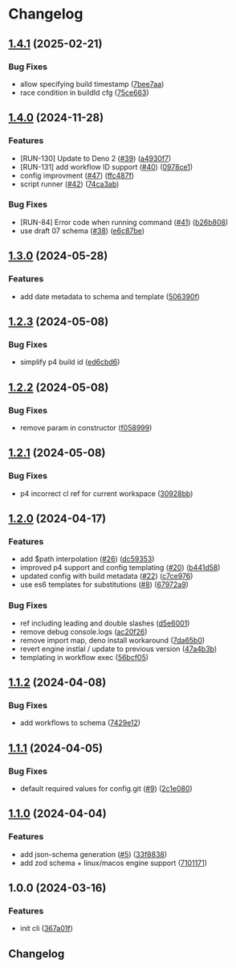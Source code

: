 # Changelog

## [1.4.1](https://github.com/runreal/cli/compare/v1.4.0...v1.4.1) (2025-02-21)


### Bug Fixes

* allow specifying build timestamp ([7bee7aa](https://github.com/runreal/cli/commit/7bee7aae4731888eca809e43b1d5d849d04b71a2))
* race condition in buildId cfg ([75ce663](https://github.com/runreal/cli/commit/75ce663818acb4aec5d2679919426811112b2d0f))

## [1.4.0](https://github.com/runreal/cli/compare/v1.3.0...v1.4.0) (2024-11-28)


### Features

* [RUN-130] Update to Deno 2 ([#39](https://github.com/runreal/cli/issues/39)) ([a4930f7](https://github.com/runreal/cli/commit/a4930f76cdf0effcf2b8441112fc347197bc5631))
* [RUN-131] add workflow ID support ([#40](https://github.com/runreal/cli/issues/40)) ([0978ce1](https://github.com/runreal/cli/commit/0978ce10ef923e58a1a4d5052628dcbc4f289c76))
* config improvment ([#47](https://github.com/runreal/cli/issues/47)) ([ffc487f](https://github.com/runreal/cli/commit/ffc487f05cb2ca48a07b60a19744c400a779bb9b))
* script runner ([#42](https://github.com/runreal/cli/issues/42)) ([74ca3ab](https://github.com/runreal/cli/commit/74ca3ab868dd1af36aafdc381db0a92735aa0a3f))


### Bug Fixes

* [RUN-84] Error code when running command  ([#41](https://github.com/runreal/cli/issues/41)) ([b26b808](https://github.com/runreal/cli/commit/b26b80856c1a0b7db1392794a6327813bba9ae55))
* use draft 07 schema ([#38](https://github.com/runreal/cli/issues/38)) ([e6c87be](https://github.com/runreal/cli/commit/e6c87beb7858fadb4f46036e3cf80238032c74e3))

## [1.3.0](https://github.com/runreal/cli/compare/v1.2.3...v1.3.0) (2024-05-28)


### Features

* add date metadata to schema and template ([506390f](https://github.com/runreal/cli/commit/506390f9e5e7d63db54980b596583867ae8e0348))

## [1.2.3](https://github.com/runreal/cli/compare/v1.2.2...v1.2.3) (2024-05-08)


### Bug Fixes

* simplify p4 build id ([ed6cbd6](https://github.com/runreal/cli/commit/ed6cbd6b3b12e0215ff7a0c390389be24eff0510))

## [1.2.2](https://github.com/runreal/cli/compare/v1.2.1...v1.2.2) (2024-05-08)


### Bug Fixes

* remove param in constructor ([f058999](https://github.com/runreal/cli/commit/f058999ac37d197523dcad877530d6577db8dae3))

## [1.2.1](https://github.com/runreal/cli/compare/v1.2.0...v1.2.1) (2024-05-08)


### Bug Fixes

* p4 incorrect cl ref for current workspace ([30928bb](https://github.com/runreal/cli/commit/30928bbd840a6b457fc2a43ec1850454baccda58))

## [1.2.0](https://github.com/runreal/cli/compare/v1.1.2...v1.2.0) (2024-04-17)


### Features

* add $path interpolation ([#26](https://github.com/runreal/cli/issues/26)) ([dc59353](https://github.com/runreal/cli/commit/dc59353c5f5313c2fb963e359fe072e97ef010b5))
* improved p4 support and config templating ([#20](https://github.com/runreal/cli/issues/20)) ([b441d58](https://github.com/runreal/cli/commit/b441d5893543dc2c9e4b378de8d74d537b6735df))
* updated config with build metadata ([#22](https://github.com/runreal/cli/issues/22)) ([c7ce976](https://github.com/runreal/cli/commit/c7ce976cd15cdb6615bd191f5e1ffb41a6ad6330))
* use es6 templates for substitutions ([#8](https://github.com/runreal/cli/issues/8)) ([67972a9](https://github.com/runreal/cli/commit/67972a9fba47d0d07f36d5b9db7d98c775d086d6))


### Bug Fixes

* ref including leading and double slashes ([d5e6001](https://github.com/runreal/cli/commit/d5e6001bf9a2856603dce481ae52def3aa79f410))
* remove debug console.logs ([ac20f26](https://github.com/runreal/cli/commit/ac20f26b8c901bf5d9ec9935ee50622ecb3e0818))
* remove import map, deno install workaround ([7da65b0](https://github.com/runreal/cli/commit/7da65b09c271134bc8700cc6a97accccbe41be1e))
* revert engine instlal / update to previous version ([47a4b3b](https://github.com/runreal/cli/commit/47a4b3bda02cf25a62f65182b305c5276c2c3a39))
* templating in workflow exec ([56bcf05](https://github.com/runreal/cli/commit/56bcf05ca5a02e8fac100a6806337d484426df15))

## [1.1.2](https://github.com/runreal/cli/compare/v1.1.1...v1.1.2) (2024-04-08)


### Bug Fixes

* add workflows to schema ([7429e12](https://github.com/runreal/cli/commit/7429e12d739f2c94fdfec550d97beb9fc79d5943))

## [1.1.1](https://github.com/runreal/cli/compare/v1.1.0...v1.1.1) (2024-04-05)


### Bug Fixes

* default required values for config.git ([#9](https://github.com/runreal/cli/issues/9)) ([2c1e080](https://github.com/runreal/cli/commit/2c1e0803d903831a3ccc99d084b103cab14a6ff5))

## [1.1.0](https://github.com/runreal/cli/compare/v1.0.0...v1.1.0) (2024-04-04)


### Features

* add json-schema generation ([#5](https://github.com/runreal/cli/issues/5)) ([33f8838](https://github.com/runreal/cli/commit/33f8838f32a306915b6155f252c8b3f576d640f0))
* add zod schema + linux/macos engine support ([7101171](https://github.com/runreal/cli/commit/71011717a791ba2d7d67d6adb9ac01e500416b14))

## 1.0.0 (2024-03-16)


### Features

* init cli ([367a01f](https://github.com/runreal/cli/commit/367a01fb2cbd0e96872db9f10c2dcdb60c137df3))

## Changelog
